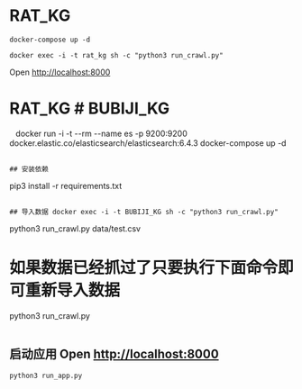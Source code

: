 # RAT_KG

```
docker-compose up -d

docker exec -i -t rat_kg sh -c "python3 run_crawl.py"
```

Open <http://localhost:8000>


# RAT_KG	# BUBIJI_KG


```	```
docker run -i -t --rm --name es -p 9200:9200 docker.elastic.co/elasticsearch/elasticsearch:6.4.3	docker-compose up -d
```	

## 安装依赖	

```	
pip3 install -r requirements.txt	
```	

## 导入数据	docker exec -i -t BUBIJI_KG sh -c "python3 run_crawl.py"

```	
python3 run_crawl.py data/test.csv	
# 如果数据已经抓过了只要执行下面命令即可重新导入数据	
python3 run_crawl.py	
```	```


## 启动应用	Open <http://localhost:8000>

```	
python3 run_app.py	
```
